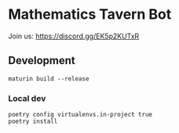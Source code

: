 # Mathematics Tavern Bot

Join us: https://discord.gg/EK5p2KUTxR

## Development
`maturin build --release`

### Local dev
```shell
poetry config virtualenvs.in-project true
poetry install
```
